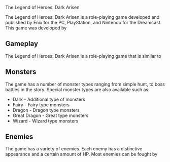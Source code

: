 The Legend of Heroes: Dark Arisen

The Legend of Heroes: Dark Arisen is a role-playing game developed and published by Enix for the PC, PlayStation, and Nintendo                                     for the Dreamcast. This game was developed by                                                                                                                                                                                                                          

## Gameplay

The Legend of Heroes: Dark Arisen is a role-playing game that is similar to                                                          

## Monsters

The game has a number of monster types ranging from simple hunt, to boss battles in the story. Special monster types are also available such as:

*   Dark - Additional type of monsters
*   Fairy - Fairy type monsters
*   Dragon - Dragon type monsters
*   Great Dragon - Great type monsters
*   Wizard - Wizard type monsters

## Enemies

The game has a variety of enemies. Each enemy has a distinctive appearance and a certain amount of HP. Most enemies can be fought by